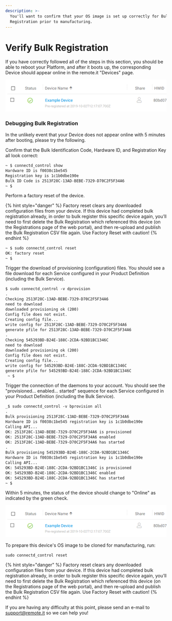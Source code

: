 ```yaml
---
description: >-
  You'll want to confirm that your OS image is set up correctly for Bulk
  Registration prior to manufacturing.
---
```


# Verify Bulk Registration

If you have correctly followed all of the steps in this section, you should be able to reboot your Platform, and after it boots up, the corresponding Device should appear online in the remote.it "Devices" page.

![](../../.gitbook/assets/image%20%28375%29.png)

### Debugging Bulk Registration

In the unlikely event that your Device does not appear online with 5 minutes after booting, please try the following.

Confirm that the Bulk Identification Code, Hardware ID, and Registration Key all look correct:

```text
~ $ connectd_control show
Hardware ID is f0038c1be545
Registration key is 1c1b0dbe190e
Bulk ID Code is 2513F28C-13AD-BEBE-7329-D70C2F5F34A6
~ $
```

Perform a factory reset of the device.

{% hint style="danger" %}
Factory reset clears any downloaded configuration files from your device.  If this device had completed bulk registration already, in order to bulk register this specific device again, you’ll need to first delete the Bulk Registration which referenced this device \(on the Registrations page of the web portal\), and then re-upload and publish the Bulk Registration CSV file again. Use Factory Reset with caution!
{% endhint %}

```text
~ $ sudo connectd_control reset
OK: factory reset
~ $
```

Trigger the download of provisioning \(configuration\) files.  You should see a file download for each Service configured in your Product Definition \(including the Bulk Service\).

```text
$ sudo connectd_control -v dprovision
.
Checking 2513F28C-13AD-BEBE-7329-D70C2F5F34A6
need to download
downloaded provisioning ok (200)
Config file does not exist.
Creating config file...
write config for 2513F28C-13AD-BEBE-7329-D70C2F5F34A6
generate pfile for 2513F28C-13AD-BEBE-7329-D70C2F5F34A6
.
Checking 545293BD-B24E-188C-2CDA-92BD1BC1346C
need to download
downloaded provisioning ok (200)
Config file does not exist.
Creating config file...
write config for 545293BD-B24E-188C-2CDA-92BD1BC1346C
generate pfile for 545293BD-B24E-188C-2CDA-92BD1BC1346C
 ~ $
```

Trigger the connection of the daemons to your account.  You should see the "provisioned... enabled... started" sequence for each Service configured in your Product Definition \(including the Bulk Service\).

```text
_$ sudo connectd_control -v bprovision all
.
Bulk provisioning 2513F28C-13AD-BEBE-7329-D70C2F5F34A6
Hardware ID is f0038c1be545 registration key is 1c1b0dbe190e
Calling API...
OK: 2513F28C-13AD-BEBE-7329-D70C2F5F34A6 is provisioned
OK: 2513F28C-13AD-BEBE-7329-D70C2F5F34A6 enabled
OK: 2513F28C-13AD-BEBE-7329-D70C2F5F34A6 has started
.
Bulk provisioning 545293BD-B24E-188C-2CDA-92BD1BC1346C
Hardware ID is f0038c1be545 registration key is 1c1b0dbe190e
Calling API...
OK: 545293BD-B24E-188C-2CDA-92BD1BC1346C is provisioned
OK: 545293BD-B24E-188C-2CDA-92BD1BC1346C enabled
OK: 545293BD-B24E-188C-2CDA-92BD1BC1346C has started
~ $
```

Within 5 minutes, the status of the device should change to "Online" as indicated by the green check.

![](../../.gitbook/assets/image%20%28379%29.png)

To prepare this device's OS image to be cloned for manufacturing, run:

```text
sudo connectd_control reset
```

{% hint style="danger" %}
Factory reset clears any downloaded configuration files from your device.  If this device had completed bulk registration already, in order to bulk register this specific device again, you’ll need to first delete the Bulk Registration which referenced this device \(on the Registrations page of the web portal\), and then re-upload and publish the Bulk Registration CSV file again. Use Factory Reset with caution!
{% endhint %}

If you are having any difficulty at this point, please send an e-mail to support@remote.it so we can help you!

